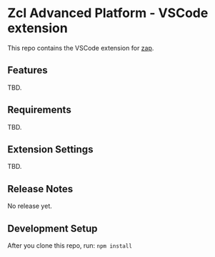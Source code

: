 # Zcl Advanced Platform - VSCode extension

This repo contains the VSCode extension for [zap](https://github.com/project-chip/zap).

## Features

TBD.

## Requirements

TBD.

## Extension Settings

TBD.

## Release Notes

No release yet.

## Development Setup

After you clone this repo, run:
`npm install`